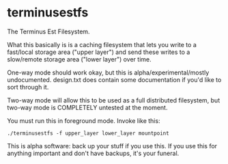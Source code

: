 # terminusestfs
The Terminus Est Filesystem.

What this basically is is a caching filesystem that lets you write to a fast/local storage area ("upper layer") and send these writes to a slow/remote storage area ("lower layer") over time.

One-way mode should work okay, but this is alpha/experimental/mostly undocumented.  design.txt does contain some documentation if you'd like to sort through it.

Two-way mode will allow this to be used as a full distributed filesystem, but two-way mode is COMPLETELY untested at the moment.

You must run this in foreground mode.  Invoke like this:

~~~~
./terminusestfs -f upper_layer lower_layer mountpoint
~~~~

This is alpha software: back up your stuff if you use this.  If you use this for anything important and don't have backups, it's your funeral.
